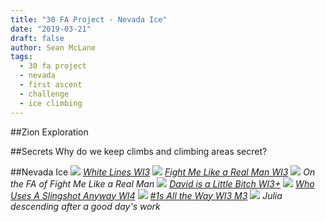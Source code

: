 ```yaml
---
title: "30 FA Project - Nevada Ice"
date: "2019-03-21"
draft: false
author: Sean McLane
tags:
  - 30 fa project
  - nevada
  - first ascent
  - challenge
  - ice climbing
---
```


##Zion Exploration


##Secrets
Why do we keep climbs and climbing areas secret?

##Nevada Ice
![](white-lines.JPG)
*[White Lines WI3](https://www.mountainproject.com/route/116596279/white-lines)*
![](fight-me.JPG)
*[Fight Me Like a Real Man WI3](https://www.mountainproject.com/route/116596315/fight-me-like-a-real-man)*
![](solo.JPG)
*On the FA of Fight Me Like a Real Man*
![](david.JPG)
*[David is a Little Bitch WI3+](https://www.mountainproject.com/route/116596351/david-is-a-little-bitch)*
![](slingshot.JPG)
*[Who Uses A Slingshot Anyway WI4](https://www.mountainproject.com/route/116596344/who-uses-a-slingshot-anyway)*
![](number-ones.JPG)
*[#1s All the Way WI3 M3](https://www.mountainproject.com/route/116596407/1s-all-the-way)*
![](julia.JPG)
*Julia descending after a good day's work*